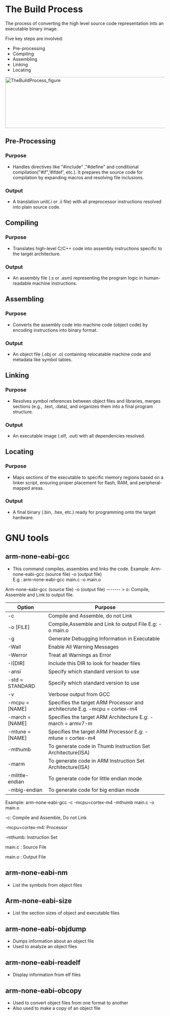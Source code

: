# The Build Process
The process of converting the high level source code representation into an executable binary image.

Five key steps are involved:
- Pre-processing
- Compiling
- Assembling
- Linking
- Locating

<img width="1001" height="161" alt="TheBuildProcess_figure" src="https://github.com/user-attachments/assets/81af080b-1b8c-4337-b393-1e50bbfdfe22" />

## Pre-Processing
### Purpose
- Handles directives like "#include" ,"#define" and conditional compilation("#if",'#ifdef', etc.). It prepares the source code for compilation by expanding macros and resolving file inclusions.
### Output
- A translation unit(.i or .ii file) with all preprocessor instructions resolved into plain source code. 

## Compiling
### Purpose
- Translates high-level C/C++ code into assembly instructions specific to the target architecture.
### Output
- An assembly file (.s or .asm) representing the program logic in human-readable machine instructions.

## Assembling
### Purpose
- Converts the assembly code into machine code (object code) by encoding instructions into binary format.

### Output
- An object file (.obj or .o) containing relocatable machine code and metadata like symbol tables.

## Linking
### Purpose
- Resolves symbol references between object files and libraries, merges sections (e.g., .text, .data), and organizes them into a final program structure.

### Output
- An executable image (.elf, .out) with all dependencies resolved.

## Locating
### Purpose
- Maps sections of the executable to specific memory regions based on a linker script, ensuring proper placement for flash, RAM, and peripheral-mapped areas.

### Output
- A final binary (.bin, .hex, etc.) ready for programming onto the target hardware.






# GNU tools

## arm-none-eabi-gcc
- This command compiles, assembles and links the code.
Example:
Arm-none-eabi-gcc (source file) -o (output file) 	           
E.g : arm-none-eabi-gcc main.c -o main.o		              

Arm-none-eabi-gcc (source file) -o (output file)  ------- > o: Compile, Assemble and Link to output file.



|        Option      |                                   Purpose                                          |
|-------------------|------------------------------------------------------------------------------------|
|-c	                 | Compile and Assemble, do not Link                                                  |
|-o [FILE]	         | Compile,Assemble and Link to output File E.g: -o main.o                            |
|-g                  | Generate Debugging Information in Executable                                       |
|-Wall	             | Enable All Warning Messages                                                        |
|-Werror	           | Treat all Warnings as Error                                                        |
|-I[DIR]	           | Include this DIR to look for header files                                          |
|-ansi               | Specify which standard version to use                                              |
|-std = STANDARD	   | Specify which standard version to use                                              |
|-v	                 | Verbose output from GCC                                                            |
|-mcpu = [NAME]      | Specifies the target ARM Processor and architecrute E.g. -mcpu = cortex-m4         |
|-march = [NAME]	   | Specifies the target ARM Architecture E.g: -march = armv7-m                        |
|-mtune = [NAME]	   | Specifies the target ARM Processor E.g: -mtune = cortex-m4                         |
|-mthumb	           | To generate code in Thumb Instruction Set Architecture(ISA)                        |
|-marm	             | To generate code in ARM Instruction Set Architecture(ISA)                          |
|-mlittle-endian	   | To generate code for little endian mode                                            |
|-mbig-endian	       | To generate code for big endian mode                                               |


Example: arm-none-eabi-gcc -c -mcpu=cortex-m4 -mthumb main.c -o main.o

-c: Compile and Assemble, Do not Link

-mcpu=cortex-m4: Processor

-mthumb: Instruction Set

main.c : Source File

main.o : Output File

## arm-none-eabi-nm
- List the symbols from object files

## Arm-none-eabi-size
- List the section sizes of object and executable files

## arm-none-eabi-objdump
- Dumps information about an object file
- Used to analyze an object files

## arm-none-eabi-readelf
- Display information from elf files

## arm-none-eabi-obcopy
- Used to convert object files from one format to another
- Also used to make a copy of an object file



